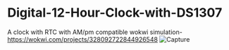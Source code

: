 # Digital-12-Hour-Clock-with-DS1307
A clock with RTC with AM/pm compatible
wokwi simulation- https://wokwi.com/projects/328092722844926548
![Capture](https://user-images.githubusercontent.com/66090621/161735470-5a23ac2e-3e44-468a-ac38-c4f373e1b3f9.PNG)

